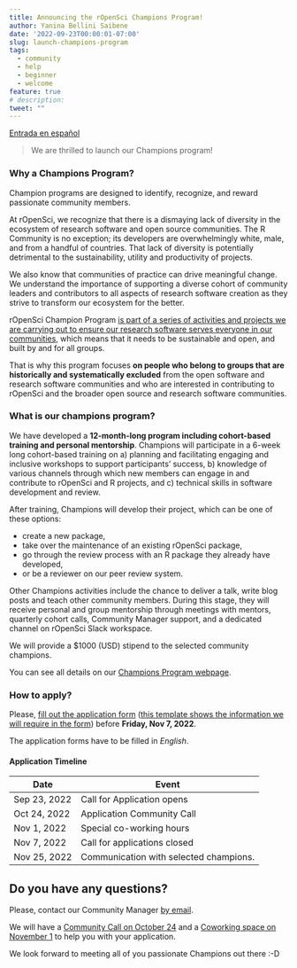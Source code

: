 ```yaml
---
title: Announcing the rOpenSci Champions Program! 
author: Yanina Bellini Saibene
date: '2022-09-23T00:00:01-07:00'
slug: launch-champions-program
tags:
  - community
  - help
  - beginner
  - welcome
feature: true  
# description: 
tweet: "" 
---
```


[Entrada en español](/blog/2022/09/23/launch-champions-program-es/)

> We are thrilled to launch our Champions program!

### Why a Champions Program?

Champion programs are designed to identify, recognize, and reward passionate community members.

At rOpenSci, we recognize that there is a dismaying lack of diversity in the ecosystem of research software and open source communities. The R Community is no exception; its developers are overwhelmingly white, male, and from a handful of countries. That lack of diversity is potentially detrimental to the sustainability, utility and productivity of projects. 

We also know that communities of practice can drive meaningful change. We understand the importance of supporting a diverse cohort of community leaders and contributors to all aspects of research software creation as they strive to transform our ecosystem for the better.

rOpenSci Champion Program [is part of a series of activities and projects we are carrying out to ensure our research software serves everyone in our communities](https://ropensci.org/blog/2021/12/20/inclusive-leadership-program/), which means that it needs to be sustainable and open, and built by and for all groups.

That is why this program focuses __on people who belong to groups that are historically and systematically excluded__ from the open software and research software communities and who are interested in contributing to rOpenSci and the broader open source and research software communities.

### What is our champions program?

We have developed a **12-month-long program including cohort-based training and personal mentorship**. Champions will participate in a 6-week long cohort-based training on a) planning and facilitating engaging and inclusive workshops to support participants’ success, b) knowledge of various channels through which new members can engage in and contribute to rOpenSci and R projects, and c) technical skills in software development and review. 

After training, Champions will develop their project, which can be one of these options: 

- create a new package, 
- take over the maintenance of an existing rOpenSci package, 
- go through the review process with an R package they already have developed, 
- or be a reviewer on our peer review system.  

Other Champions activities include the chance to deliver a talk, write blog posts and teach other community members. During this stage, they will receive personal and group mentorship through meetings with mentors, quarterly cohort calls, Community Manager support, and a dedicated channel on rOpenSci Slack workspace.

We will provide a $1000 (USD) stipend to the selected community champions.

You can see all details on our [Champions Program webpage](/champions/).


### How to apply?

Please, [fill out the application form]() ([this template shows the information we will require in the form]()) before __Friday, Nov 7, 2022__.

The application forms have to be filled in _English_.

#### Application Timeline

|Date|Event|
|----|-----|
|Sep 23, 2022|Call for Application opens|
|Oct 24, 2022|Application Community Call|
|Nov 1, 2022|Special co-working hours|
|Nov 7, 2022|Call for applications closed|
|Nov 25, 2022|Communication with selected champions.|


## Do you have any questions?

Please, contact our Community Manager [by email](mailto:yabellini@ropensci.org). 

We will have a [Community Call on October 24]() and a [Coworking space on November 1]() to help you with your application.


We look forward to meeting all of you passionate Champions out there :-D
